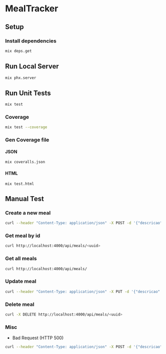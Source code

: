 # MealTracker

## Setup

### Install dependencies

```bash
mix deps.get
```

## Run Local Server

```bash
mix phx.server
```

## Run Unit Tests

```bash
mix test
```

### Coverage

```bash
mix test --coverage
```

### Gen Coverage file

#### JSON

```bash
mix coveralls.json
```

#### HTML

```coveralls
mix test.html
```

## Manual Test

### Create a new meal

```bash
curl --header "Content-Type: application/json" -X POST -d '{"descricao": "Test", "calorias": 1}' http://localhost:4000/api/meals
```

### Get meal by id

```bash
curl http://localhost:4000/api/meals/<uuid>
```

### Get all meals

```bash
curl http://localhost:4000/api/meals/
```

### Update meal

```bash
curl --header "Content-Type: application/json" -X PUT -d '{"descricao": "Test", "calorias": 2000}' http://localhost:4000/api/meals/<uuid>
```

### Delete meal

```bash
curl -X DELETE http://localhost:4000/api/meals/<uuid>
```

### Misc

- Bad Request (HTTP 500)

```bash
curl --header "Content-Type: application/json" -X POST -d '{"descricao": "Test", "calorias": "a"}' -s -o /dev/null -w "%{http_code}" http://localhost:4000/api/meals
```